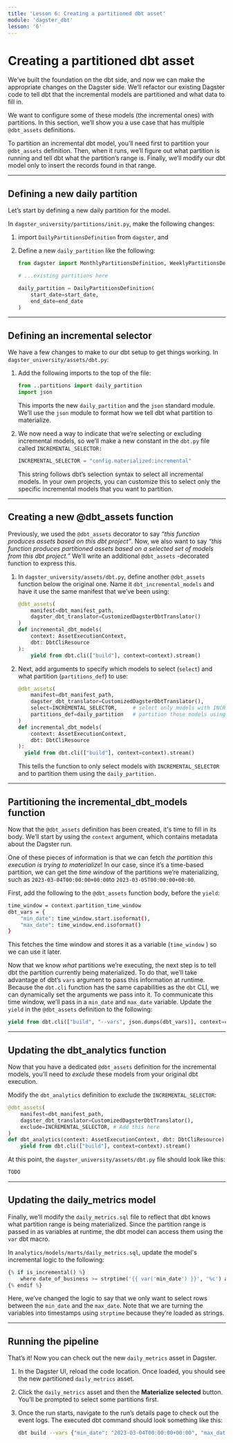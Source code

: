 ```yaml
---
title: 'Lesson 6: Creating a partitioned dbt asset'
module: 'dagster_dbt'
lesson: '6'
---
```


# Creating a partitioned dbt asset

We’ve built the foundation on the dbt side, and now we can make the appropriate changes on the Dagster side. We’ll refactor our existing Dagster code to tell dbt that the incremental models are partitioned and what data to fill in.

We want to configure some of these models (the incremental ones) with partitions. In this section, we’ll show you a use case that has multiple `@dbt_assets` definitions.

To partition an incremental dbt model, you’ll need first to partition your `@dbt_assets` definition. Then, when it runs, we’ll figure out what partition is running and tell dbt what the partition’s range is. Finally, we’ll modify our dbt model only to insert the records found in that range.

---

## Defining a new daily partition

Let’s start by defining a new daily partition for the model.

In `dagster_university/partitions/init.py`, make the following changes:

1. import `DailyPartitionsDefinition` from `dagster`, and 
2. Define a new `daily_partition` like the following:
    
    ```python
    from dagster import MonthlyPartitionsDefinition, WeeklyPartitionsDefinition, DailyPartitionsDefinition
    
    # ...existing partitions here
    
    daily_partition = DailyPartitionsDefinition(
        start_date=start_date,
        end_date=end_date
    )
    ```
    
---

## Defining an incremental selector

We have a few changes to make to our dbt setup to get things working. In `dagster_university/assets/dbt.py`: 

1. Add the following imports to the top of the file:
    
    ```python
    from ..partitions import daily_partition
    import json
    ```
    
    This imports the new `daily_partition`  and the `json`  standard module. We’ll use the `json`  module to format how we tell dbt what partition to materialize.
    
2. We now need a way to indicate that we’re selecting or excluding incremental models, so we’ll make a new constant in the `dbt.py` file called `INCREMENTAL_SELECTOR:`
    
    ```python
    INCREMENTAL_SELECTOR = "config.materialized:incremental"
    ```
    
    This string follows dbt’s selection syntax to select all incremental models. In your own projects, you can customize this to select only the specific incremental models that you want to partition.

---

## Creating a new @dbt_assets function

Previously, we used the `@dbt_assets` decorator to say *“this function produces assets based on this dbt project”*. Now, we also want to say *“this function produces partitioned assets based on a selected set of models from this dbt project.”* We’ll write an additional `@dbt_assets` -decorated function to express this.

1. In `dagster_university/assets/dbt.py`, define another `@dbt_assets` function below the original one. Name it `dbt_incremental_models` and have it use the same manifest that we’ve been using:
    
    ```python
    @dbt_assets(
        manifest=dbt_manifest_path,
        dagster_dbt_translator=CustomizedDagsterDbtTranslator()
    )
    def incremental_dbt_models(
        context: AssetExecutionContext,
        dbt: DbtCliResource
    ):
        yield from dbt.cli(["build"], context=context).stream()
    ```
    
2. Next, add arguments to specify which models to select (`select`) and what partition (`partitions_def`) to use:
    
    ```python
    @dbt_assets(
        manifest=dbt_manifest_path,
        dagster_dbt_translator=CustomizedDagsterDbtTranslator(),
        select=INCREMENTAL_SELECTOR,     # select only models with INCREMENTAL_SELECTOR
        partitions_def=daily_partition   # partition those models using daily_partition
    )
    def incremental_dbt_models(
        context: AssetExecutionContext,
        dbt: DbtCliResource
    ):
      yield from dbt.cli(["build"], context=context).stream()
    ```
    
    This tells the function to only select models with `INCREMENTAL_SELECTOR` and to partition them using the `daily_partition.`
    
---

## Partitioning the incremental_dbt_models function

Now that the `@dbt_assets` definition has been created, it's time to fill in its body. We’ll start by using the `context` argument, which contains metadata about the Dagster run. 

One of these pieces of information is that we can fetch *the partition this execution is trying to materialize*! In our case, since it’s a time-based partition, we can get the *time window* of the partitions we’re materializing, such as `2023-03-04T00:00:00+00:00`to `2023-03-05T00:00:00+00:00`.

First, add the following to the `@dbt_assets` function body, before the `yield`:

```bash
time_window = context.partition_time_window
dbt_vars = {
    "min_date": time_window.start.isoformat(),
    "max_date": time_window.end.isoformat()
}
```

This fetches the time window and stores it as a variable (`time_window` ) so we can use it later. 

Now that we know *what* partitions we’re executing, the next step is to tell dbt the partition currently being materialized. To do that, we’ll take advantage of dbt’s `vars` argument to pass this information at runtime. 
Because the `dbt.cli` function has the same capabilities as the `dbt`  CLI, we can dynamically set the arguments we pass into it. To communicate this time window, we’ll pass in a `min_date` and `max_date` variable. Update the `yield`  in the `@dbt_assets`  definition to the following:

```python
yield from dbt.cli(["build", "--vars", json.dumps(dbt_vars)], context=context).stream()
```

---

## Updating the dbt_analytics function

Now that you have a dedicated `@dbt_assets` definition for the incremental models, you’ll need to *exclude* these models from your original dbt execution. 

Modify the `dbt_analytics` definition to exclude the `INCREMENTAL_SELECTOR`:

```python
@dbt_assets(
    manifest=dbt_manifest_path,
    dagster_dbt_translator=CustomizedDagsterDbtTranslator(),
    exclude=INCREMENTAL_SELECTOR, # Add this here
)
def dbt_analytics(context: AssetExecutionContext, dbt: DbtCliResource):
    yield from dbt.cli(["build"], context=context).stream()
```

At this point, the `dagster_university/assets/dbt.py` file should look like this:

```python
TODO
```

---

## Updating the daily_metrics model

Finally, we’ll modify the `daily_metrics.sql` file to reflect that dbt knows what partition range is being materialized. Since the partition range is passed in as variables at runtime, the dbt model can access them using the `var` dbt macro.

In `analytics/models/marts/daily_metrics.sql`, update the model's incremental logic to the following:

```python
{% if is_incremental() %}
    where date_of_business >= strptime('{{ var('min_date') }}', '%c') and date_of_business < strptime('{{ var('max_date') }}', '%c')
{% endif %}
```

Here, we’ve changed the logic to say that we only want to select rows between the `min_date` and the `max_date`. Note that we are turning the variables into timestamps using `strptime` because they’re loaded as strings.

---

## Running the pipeline

That’s it! Now you can check out the new `daily_metrics`  asset in Dagster.

1. In the Dagster UI, reload the code location. Once loaded, you should see the new partitioned `daily_metrics`  asset.
2. Click the `daily_metrics`  asset and then the **Materialize selected** button. You’ll be prompted to select some partitions first.
3. Once the run starts, navigate to the run’s details page to check out the event logs. The executed dbt command should look something like this:
    
   ```bash
   dbt build --vars {"min_date": "2023-03-04T00:00:00+00:00", "max_date": "2023-03-05T00:00:00+00:00"} --select config.materialized:incremental
   ```